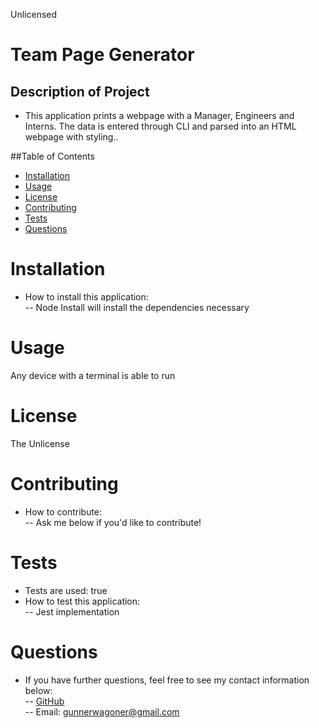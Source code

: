 Unlicensed

# Team Page Generator

## Description of Project

- This application prints a webpage with a Manager, Engineers and Interns. The data is entered through CLI and parsed into an HTML webpage with styling..

##Table of Contents

- [Installation](#Installation)
- [Usage](#Usage)
- [License](#License)
- [Contributing](#Contributing)
- [Tests](#Tests)
- [Questions](#Questions)

# Installation

- How to install this application:  
  -- Node Install will install the dependencies necessary

# Usage

Any device with a terminal is able to run

# License

The Unlicense

# Contributing

- How to contribute:  
  -- Ask me below if you'd like to contribute!

# Tests

- Tests are used: true
- How to test this application:  
  -- Jest implementation

# Questions

- If you have further questions, feel free to see my contact information below:  
  -- [GitHub](https://github.com/GunnySensei)  
  -- Email: gunnerwagoner@gmail.com  

